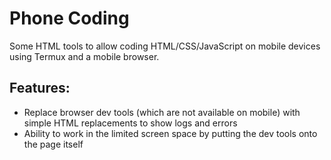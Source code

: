 Phone Coding
=====

Some HTML tools to allow coding HTML/CSS/JavaScript on mobile devices using Termux and a mobile browser.

Features:
-----

- Replace browser dev tools (which are not available on mobile) with simple HTML replacements to show logs and errors
- Ability to work in the limited screen space by putting the dev tools onto the page itself
